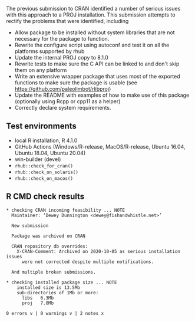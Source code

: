 
The previous submission to CRAN identified a number of serious
issues with this approach to a PROJ installation. This submission
attempts to rectify the problems that were identified, including

* Allow package to be installed without system libraries
  that are not necessary for the package to function.
* Rewrite the configure script using autoconf and test it on
  all the platforms supported by rhub
* Update the internal PROJ copy to 8.1.0
* Rewrite tests to make sure the C API can be linked to
  and don't skip them on any platform
* Write an extensive wrapper package that uses most of the
  exported functions to make sure the package is usable
  (see <https://github.com/paleolimbot/rlibproj>)
* Update the README with examples of how to make use of this
  package (optionally using Rcpp or cpp11 as a helper)
* Correctly declare system requirements.

## Test environments

* local R installation, R 4.1.0
* GitHub Actions (Windows/R-release, MacOS/R-release,
  Ubuntu 16.04, Ubuntu 18.04, Ubuntu 20.04)
* win-builder (devel)
* `rhub::check_for_cran()`
* `rhub::check_on_solaris()`
* `rhub::check_on_macos()`

## R CMD check results

    * checking CRAN incoming feasibility ... NOTE
      Maintainer: ‘Dewey Dunnington <dewey@fishandwhistle.net>’
      
      New submission
      
      Package was archived on CRAN
      
      CRAN repository db overrides:
        X-CRAN-Comment: Archived on 2020-10-05 as serious installation issues
          were not corrected despite multiple notifications.
    
      And multiple broken submissions.
      
    * checking installed package size ... NOTE
        installed size is 13.5Mb
        sub-directories of 1Mb or more:
          libs   6.3Mb
          proj   7.0Mb
    
    0 errors v | 0 warnings v | 2 notes x
